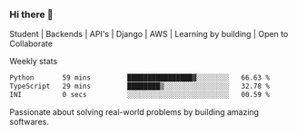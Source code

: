 ### Hi there 👋 

Student | Backends | API's | Django | AWS |  Learning by building | Open to Collaborate

Weekly stats
<!--START_SECTION:waka-->

```txt
Python       59 mins         ████████████████▓░░░░░░░░   66.63 %
TypeScript   29 mins         ████████▒░░░░░░░░░░░░░░░░   32.78 %
INI          0 secs          ░░░░░░░░░░░░░░░░░░░░░░░░░   00.59 %
```

<!--END_SECTION:waka-->


Passionate about solving real-world problems by building amazing softwares.
